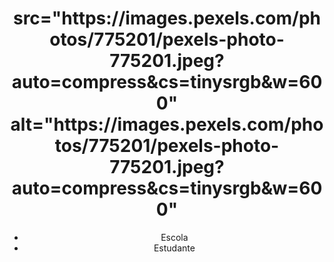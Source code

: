 <html>
<html lang="en">
<head>
    <meta charset="UTF-8">
    <meta http-equiv="X-UA-Compatible" content="IE=edge">
    <meta name="viewport" content="width=device-width, initial-scale=1.0">
    <title>Document</title>
    <link rel="stylesheet" href="style.css">
</head>
<body>
    <header>
        <h1> src="https://images.pexels.com/photos/775201/pexels-photo-775201.jpeg?auto=compress&cs=tinysrgb&w=600" alt="https://images.pexels.com/photos/775201/pexels-photo-775201.jpeg?auto=compress&cs=tinysrgb&w=600"</h1>
        <ul>
            <li>Escola</li>
            <li>Estudante</li>
        </ul>
    </header>
</body>
</html>
